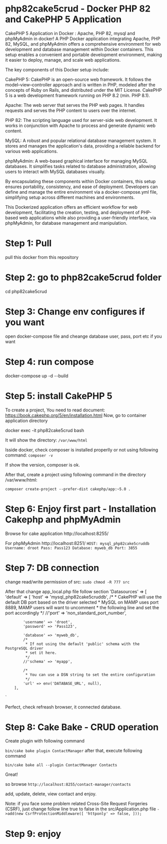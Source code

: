 # php82cake5crud - Docker PHP 82 and CakePHP 5 Application   
CakePHP 5 Application in Docker : Apache, PHP 82, mysql and phpMyAdmin in docker!
A PHP Docker application integrating Apache, PHP 82, MySQL, and phpMyAdmin offers a comprehensive environment for web development and database management within Docker containers. This setup enables a convenient and portable development environment, making it easier to deploy, manage, and scale web applications.

The key components of this Docker setup include:

CakePHP 5: CakePHP is an open-source web framework. It follows the model–view–controller approach and is written in PHP, modeled after the concepts of Ruby on Rails, and distributed under the MIT License. CakePHP 5 is a web development framework running on PHP 8.2 (min. PHP 8.1). 

Apache:  The web server that serves the PHP web pages. It handles requests and serves the PHP content to users over the internet.

PHP 82: The scripting language used for server-side web development. It works in conjunction with Apache to process and generate dynamic web content.

MySQL: A robust and popular relational database management system. It stores and manages the application's data, providing a reliable backend for various web applications.

phpMyAdmin: A web-based graphical interface for managing MySQL databases. It simplifies tasks related to database administration, allowing users to interact with MySQL databases visually.

 

By encapsulating these components within Docker containers, this setup ensures portability, consistency, and ease of deployment. Developers can define and manage the entire environment via a docker-compose.yml file, simplifying setup across different machines and environments.

This Dockerized application offers an efficient workflow for web development, facilitating the creation, testing, and deployment of PHP-based web applications while also providing a user-friendly interface, via phpMyAdmin, for database management and manipulation.

# Step 1: Pull 
pull this docker from this repository 

# Step 2: go to php82cake5crud folder 
cd php82cake5crud

# Step 3: Change env configures if you want 
open docker-compose file and cheange database user, pass, port etc if you want 

# Step 4: run compose 
docker-compose up -d --build 

# Step 5: install CakePHP 5
To create a project, You need to read document: https://book.cakephp.org/5/en/installation.html 
Now, go to container application directory  

 docker exec -it php82cake5crud bash

It will show the directory: 
`/var/www/html`

Isside docker, check composer is installed properlly or not using following command: 
`composer -v `  

If show the version, composer is ok. 

After that, create a project using following command in the directory  /var/www/html:

`composer create-project --prefer-dist cakephp/app:~5.0 . `


# Step 6: Enjoy first part - Installation Cakephp and  phpMyAdmin
Browse for cake application  http://localhost:8255/ 

For phpMyAdmin http://localhost:8251/
`
HOST: mysql_php82cake5cruddb
Username: droot
Pass: Pass123
Database: myweb_db
Port: 3855 
`

# Step 7: DB connection 
 change read/write permission of src: 
`sudo chmod -R 777 src`

After that change app_local.php file follow section 
'Datasources' => [
        'default' => [
            'host' => 'mysql_php82cake5cruddb',
            /*
             * CakePHP will use the default DB port based on the driver selected
             * MySQL on MAMP uses port 8889, MAMP users will want to uncomment
             * the following line and set the port accordingly
             */
            //'port' => 'non_standard_port_number',

            'username' => 'droot',
            'password' => 'Pass123',

            'database' => 'myweb_db',
            /*
             * If not using the default 'public' schema with the PostgreSQL driver
             * set it here.
             */
            //'schema' => 'myapp',

            /*
             * You can use a DSN string to set the entire configuration
             */
            'url' => env('DATABASE_URL', null),
        ],
`

 Perfect, check refreash browser, it connected database. 

# Step 8: Cake Bake - CRUD operation 
 Create plugin with following command

` bin/cake bake plugin ContactManager `
after that, execute following command 

`bin/cake bake all --plugin ContactManager Contacts`

Great!

so browse 
`http://localhost:8255/contact-manager/contacts`

add, update, delete, view contact and enjoy. 

Note: if you face some problem related Cross-Site Request Forgeries (CSRF), just change follow line true to false in the src/Application.php file 
`
->add(new CsrfProtectionMiddleware([
                'httponly' => false,
            ]));
`

# Step 9: enjoy 

